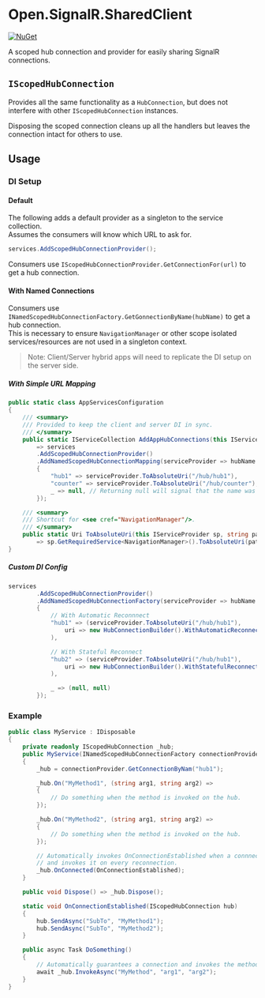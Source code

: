# Open.SignalR.SharedClient

[![NuGet](https://img.shields.io/nuget/v/Open.SignalR.SharedClient.svg)](https://www.nuget.org/packages/Open.SignalR.SharedClient/)

A scoped hub connection and provider for easily sharing SignalR connections.

## `IScopedHubConnection`

Provides all the same functionality as a `HubConnection`, 
but does not interfere with other `IScopedHubConnection` instances.

Disposing the scoped connection cleans up all the handlers
but leaves the connection intact for others to use.

## Usage

### DI Setup

#### Default

The following adds a default provider as a singleton to the service collection.   
Assumes the consumers will know which URL to ask for.

```csharp
services.AddScopedHubConnectionProvider();
```

Consumers use `IScopedHubConnectionProvider.GetConnectionFor(url)` to get a hub connection.


#### With Named Connections

Consumers use `INamedScopedHubConnectionFactory.GetGonnectionByName(hubName)` to get a hub connection.  
This is necessary to ensure `NavigationManager` or other scope isolated services/resources are not used in a singleton context.

> Note: Client/Server hybrid apps will need to replicate the DI setup on the server side.

##### With Simple URL Mapping
```csharp
public static class AppServicesConfiguration
{
	/// <summary>
	/// Provided to keep the client and server DI in sync.
	/// </summary>
	public static IServiceCollection AddAppHubConnections(this IServiceCollection services)
		=> services
		.AddScopedHubConnectionProvider()
		.AddNamedScopedHubConnectionMapping(serviceProvider => hubName => hubName switch
		{
			"hub1" => serviceProvider.ToAbsoluteUri("/hub/hub1"),
			"counter" => serviceProvider.ToAbsoluteUri("/hub/counter"),
			_ => null, // Returning null will signal that the name was not found and throw appropritately.
		});

	/// <summary>
	/// Shortcut for <see cref="NavigationManager"/>.
	/// </summary>
	public static Uri ToAbsoluteUri(this IServiceProvider sp, string path)
		=> sp.GetRequiredService<NavigationManager>().ToAbsoluteUri(path);
}
```

##### Custom DI Config

```csharp
services
		.AddScopedHubConnectionProvider()
		.AddNamedScopedHubConnectionFactory(serviceProvider => hubName => hubName switch
		{
			// With Automatic Reconnnect
			"hub1" => (serviceProvider.ToAbsoluteUri("/hub/hub1"),
				uri => new HubConnectionBuilder().WithAutomaticReconnect().WithUrl(uri)
			),

			// With Stateful Reconnect
			"hub2" => (serviceProvider.ToAbsoluteUri("/hub/hub1"),
				uri => new HubConnectionBuilder().WithStatefulReconnect().WithUrl(uri)
			),

			_ => (null, null)
		});
```



### Example


```csharp
public class MyService : IDisposable
{
	private readonly IScopedHubConnection _hub;
	public MyService(INamedScopedHubConnectionFactory connectionProvider)
	{
		_hub = connectionProvider.GetConnectionByNam("hub1");

		_hub.On("MyMethod1", (string arg1, string arg2) =>
		{
			// Do something when the method is invoked on the hub.
		});

		_hub.On("MyMethod2", (string arg1, string arg2) =>
		{
			// Do something when the method is invoked on the hub.
		});

		// Automatically invokes OnConnectionEstablished when a connnection is available
		// and invokes it on every reconnection.
		_hub.OnConnected(OnConnectionEstablished);
	}

	public void Dispose() => _hub.Dispose();

	static void OnConnectionEstablished(IScopedHubConnection hub)
	{
		hub.SendAsync("SubTo", "MyMethod1");
		hub.SendAsync("SubTo", "MyMethod2");
	}

	public async Task DoSomething()
	{
		// Automatically guarantees a connection and invokes the method.
		await _hub.InvokeAsync("MyMethod", "arg1", "arg2");
	}
}
```